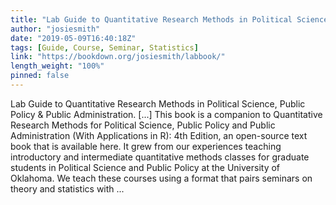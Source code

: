 ```yaml
---
title: "Lab Guide to Quantitative Research Methods in Political Science, Public Policy & Public Administration."
author: "josiesmith"
date: "2019-05-09T16:40:18Z"
tags: [Guide, Course, Seminar, Statistics]
link: "https://bookdown.org/josiesmith/labbook/"
length_weight: "100%"
pinned: false
---
```


Lab Guide to Quantitative Research Methods in Political Science, Public Policy & Public Administration. [...] This book is a companion to Quantitative Research Methods for Political Science, Public Policy and Public Administration (With Applications in R): 4th Edition, an open-source text book that is available here. It grew from our experiences teaching introductory and intermediate quantitative methods classes for graduate students in Political Science and Public Policy at the University of Oklahoma. We teach these courses using a format that pairs seminars on theory and statistics with ...
